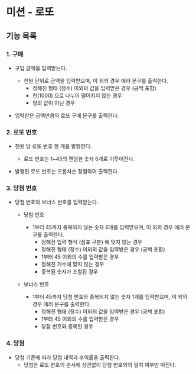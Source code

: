 # 미션 - 로또

## 기능 목록
### 1. 구매
- 구입 금액을 입력받는다.
  - 천원 단위로 금액을 입력받으며, 이 외의 경우 에러 문구를 출력한다.
    - 정해진 형태 (정수) 이외의 값을 입력받은 경우 (공백 포함)
    - 천(1000) 으로 나누어 떨어지지 않는 경우
    - 양의 값이 아닌 경우


- 입력받은 금액만큼의 로또 구매 문구를 출력한다.


### 2. 로또 번호
- 천원 당 로또 번호 한 개를 발행한다.
  - 로또 번호는 1~45의 랜덤한 숫자 6개로 이루어진다.


- 발행된 로또 번호는 오름차순 정렬하여 출력한다.


### 3. 당첨 번호
- 당첨 번호와 보너스 번호를 입력받는다.
  - 당첨 번호
    - 1부터 45까지 중복되지 않는 숫자 6개를 입력받으며, 이 외의 경우 에러 문구를 출력한다.
      - 정해진 입력 형식 (쉼표 구분) 에 맞지 않는 경우
      - 정해진 형태 (정수) 이외의 값을 입력받은 경우 (공백 포함)
      - 1부터 45 이외의 수를 입력받은 경우
      - 정해진 개수에 맞지 않는 경우
      - 중복된 숫자가 포함된 경우

  - 보너스 번호
    - 1부터 45까지 당첨 번호와 중복되지 않는 숫자 1개를 입력받으며, 이 외의 경우 에러 문구를 출력한다.
      - 정해진 형태 (정수) 이외의 값을 입력받은 경우 (공백 포함)
      - 1부터 45 이외의 수를 입력받은 경우
      - 당첨 번호와 중복된 경우



### 4. 당첨
- 당첨 기준에 따라 당첨 내역과 수익률을 출력한다.
  - 당첨은 로또 번호의 순서에 상관없이 당첨 번호와의 일치 여부만 따진다.
